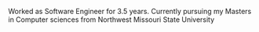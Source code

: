Worked as Software Engineer for 3.5 years.
Currently pursuing my Masters in Computer sciences from Northwest Missouri State University
